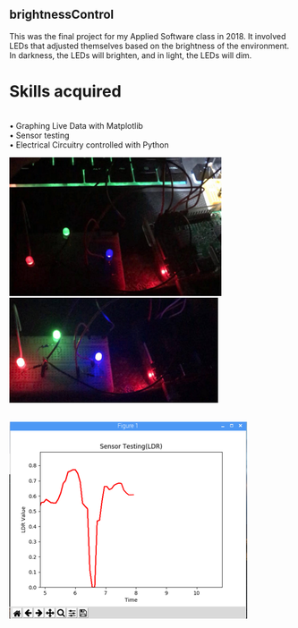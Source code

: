 ## brightnessControl

This was the final project for my Applied Software class in 2018. 
It involved LEDs that adjusted themselves based on the brightness of the environment. 
In darkness, the LEDs will brighten, and in light, the LEDs will dim.

# Skills acquired
</br>• Graphing Live Data with Matplotlib
</br>• Sensor testing
</br>• Electrical Circuitry controlled with Python 

![Shining Light on LDR](https://raw.githubusercontent.com/wmmcguire/brightnessControl/master/ledbright1.PNG)
![Absence of Light on LDR](https://raw.githubusercontent.com/wmmcguire/brightnessControl/master/ledbright2.PNG)

</br>![Graph of LDR data](https://raw.githubusercontent.com/wmmcguire/brightnessControl/master/ldrgraph.PNG)


